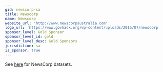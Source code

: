 ```yaml
---
gid: newscorp-sa
title: Newscorp
name: Newscorp
website_url: 'http://www.newscorpaustralia.com'
logo_url: 'https://www.govhack.org/wp-content/uploads/2016/07/newscorp.png'
sponsor_level: Gold Sponsor
sponsor_level_id: gold
sponsor_level_desc: Gold Sponsors
jurisdiction: sa
is_sponsor: true
---
```


See <a href="/sponsors/newscorp.html">here</a> for NewsCorp datasets.